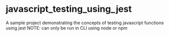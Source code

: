# javascript_testing_using_jest
A sample project demonstrating the concepts of testing javascript functions using jest
NOTE: can only be run in CLI using node or npm
